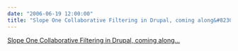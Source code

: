 ```yaml
---
date: "2006-06-19 12:00:00"
title: "Slope One Collaborative Filtering in Drupal, coming along&#8230;"
---
```


[Slope One Collaborative Filtering in Drupal, coming along&#8230;](/lemire/blog/2006/06-19-slope-one-collaborative-filtering-in-drupal-coming-along)

